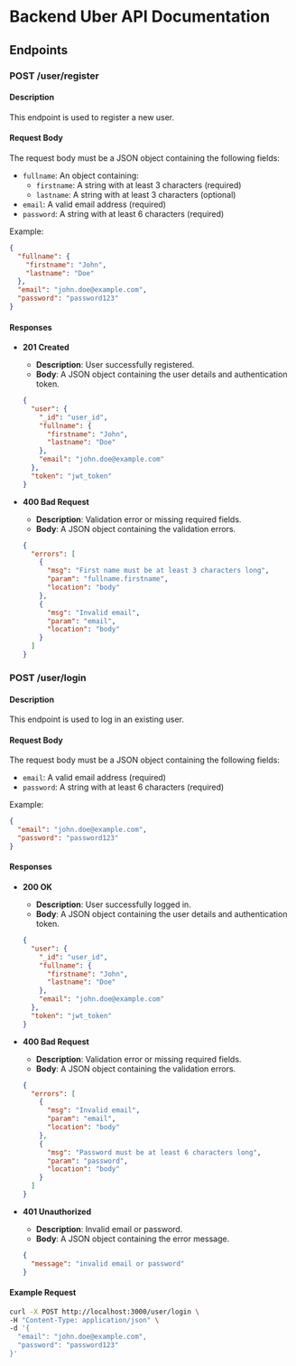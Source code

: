 # Backend Uber API Documentation

## Endpoints

### POST /user/register

#### Description
This endpoint is used to register a new user.

#### Request Body
The request body must be a JSON object containing the following fields:
- `fullname`: An object containing:
  - `firstname`: A string with at least 3 characters (required)
  - `lastname`: A string with at least 3 characters (optional)
- `email`: A valid email address (required)
- `password`: A string with at least 6 characters (required)

Example:
```json
{
  "fullname": {
    "firstname": "John",
    "lastname": "Doe"
  },
  "email": "john.doe@example.com",
  "password": "password123"
}
```

#### Responses

- **201 Created**
  - **Description**: User successfully registered.
  - **Body**: A JSON object containing the user details and authentication token.
  ```json
  {
    "user": {
      "_id": "user_id",
      "fullname": {
        "firstname": "John",
        "lastname": "Doe"
      },
      "email": "john.doe@example.com"
    },
    "token": "jwt_token"
  }
  ```

- **400 Bad Request**
  - **Description**: Validation error or missing required fields.
  - **Body**: A JSON object containing the validation errors.
  ```json
  {
    "errors": [
      {
        "msg": "First name must be at least 3 characters long",
        "param": "fullname.firstname",
        "location": "body"
      },
      {
        "msg": "Invalid email",
        "param": "email",
        "location": "body"
      }
    ]
  }
  ```

### POST /user/login

#### Description
This endpoint is used to log in an existing user.

#### Request Body
The request body must be a JSON object containing the following fields:
- `email`: A valid email address (required)
- `password`: A string with at least 6 characters (required)

Example:
```json
{
  "email": "john.doe@example.com",
  "password": "password123"
}
```

#### Responses

- **200 OK**
  - **Description**: User successfully logged in.
  - **Body**: A JSON object containing the user details and authentication token.
  ```json
  {
    "user": {
      "_id": "user_id",
      "fullname": {
        "firstname": "John",
        "lastname": "Doe"
      },
      "email": "john.doe@example.com"
    },
    "token": "jwt_token"
  }
  ```

- **400 Bad Request**
  - **Description**: Validation error or missing required fields.
  - **Body**: A JSON object containing the validation errors.
  ```json
  {
    "errors": [
      {
        "msg": "Invalid email",
        "param": "email",
        "location": "body"
      },
      {
        "msg": "Password must be at least 6 characters long",
        "param": "password",
        "location": "body"
      }
    ]
  }
  ```

- **401 Unauthorized**
  - **Description**: Invalid email or password.
  - **Body**: A JSON object containing the error message.
  ```json
  {
    "message": "invalid email or password"
  }
  ```

#### Example Request
```bash
curl -X POST http://localhost:3000/user/login \
-H "Content-Type: application/json" \
-d '{
  "email": "john.doe@example.com",
  "password": "password123"
}'
```